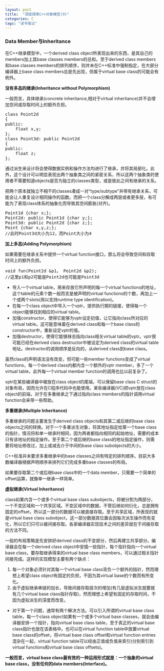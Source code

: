 ```yaml
---
layout: post
title:  "深度探索C++对象模型(9)"
categories: C
tags: "读书笔记" 
---
```


### Data Member与Inheritance ###

在C++继承模型中，一个derived class object所表现出来的东西，是其自己的members加上其base classes members的总和。至于derived class members和base classes members的排列顺序，则并未在C++标准中强制指定，在大部分编译器上base class members总是先出现，但属于virtual base class的可能会有例外。

**没有多态的继承(Inheritance without Polymorphism)**

一般而言，具体继承(concrete inheritance,相对于virtual inheritance)并不会增加空间或存取时间上的额外负担。
<pre>
class Point2d
{
public:
	float x,y;
};
class Point3d: public Point2d
{
public:
	float z;
};
</pre>
通过派生来设计将会使得数据实例和操作方法均进行了继承，并将其局部化。此外，这个设计可以明显表现出两个抽象类之间的紧密关系，所以这两个抽象类的使用者不需要知道objects是否为独立的classes类型，或是彼此之间有继承的关系。

把两个原本就独立不相干的classes凑成一对“type/subtype”并带有继承关系，可能会让人重复设计相同操作的函数。而把一个class分解成两层或者更多层，有可能为了表现class体系的抽象化而导致其空间膨胀(对齐)。
<pre>
Point1d {char x;};
Point2d: public Point1d {char y;};
Point3d: public Point2d {char z;};
Point {char x,y,z;};
//此时Point3d大小为12，而Point大小为4
</pre>

**加上多态(Adding Polymorphism)**

如果需要在继承关系中提供一个virtual function接口，那么将会导致空间和存取时间上的额外负担。
<pre>
void fun(Point2d &p1， Point2d &p2);
//这里p1和p2可能是Point2d也可能是Point3d
</pre>
- 导入一个virtual table，用来存放它所声明的每一个virtual functions的地址，这个table的元素个数一般而言是被声明的virtual functions的个数，再加上一个或两个slots(用以支持runtime type identification)。
- 在每一个class object中导入一个vptr，提供执行期的链接，使得每一个object能够找到相应的virtual table。
- 加强constructor，使得它能够为vptr设定初值，让它指向class所对应的virtual table。这可能意味着在derived class和每一个base class的constructor中，重新设定vptr的值。
- 加强destructor，使得它能够抹去指向class相关virtual table的vptr。vptr很可能已经在derived class destructor中被设定为derived class的virtual table地址。destructor的调用顺序是反向的，从derived class到base class。

虽然class的声明语法没有改变，但可能一些member functions变成了virtual functions，每一个derived class内都内含一个额外的vptr member，多了一个virtual table，此外每一个virtual member function的调用也比以前复杂了。

vptr在某些编译器中被放在class object的尾端，可以保留base class C struct的对象布局，因而允许在C程序代码中也能使用。某些编译器(VC)把vptr放在class object的前端，对于在多重继承之下通过指向class members的指针调用virtual function会来带一些帮助。

**多重继承(Multiple Inheritance)**

多重继承的问题主要发生于derived class objects和其第二或后继的base class objects之间的转换。对于一个多重派生对象，将其地址指定给第一个base class的指针，情况将和单一继承时相同，因为两者都指向相同的起始地址，需要的成本只有该地址的指定操作。至于第二个或后继的base class的地址指定操作，则需要将地址修改过，加上或减去介于中间的base class subobjects的大小。

C++标准并未要求多重继承中的base classes之间有特定的排列顺序。目前大多数编译器根据声明顺序来排列它们完成多重base classes的布局。

如果要存取第二个或后继base class中的一个data member，只需要一个简单的offset运算，就像单一继承一样简单。

**虚拟继承(Virtual Inheritance)**

class如果内含一个或多个virtual base class subobjects，将被分割为两部分，一个不变区域和一个共享区域。不变区域中的数据，不管后继如何衍化，总是拥有固定的offset，所以这一部分的数据可以被直接存取。至于共享区域，所表现的就是virtual base class subobject，这一部分数据其位置会因每次派生操作而有变化，所以它们只可以被间接存取。各家编译器实现技术之间的差异就在于间接存取的方法不同。

一般的布局策略是先安排好derived class的不变部分，然后再建立共享部分。编译器会在每一个derived class object中安插一些指针，每个指针指向一个virtual base class，要存取继承得来的virtual base class members，可以通过相关指针间接完成。这样的实现模型主要有两个缺点：

1. 每一个对象必须针对其每一个virtual base class背负一个额外的指针，然而理想上希望class object有固定的负担，不因为其virtual base的个数而有所变化。 
2. 由于虚拟继承串链的加长，导致间接存取层次的增加(有几层虚拟派生就要就有几个virtual base class指针存取)，然而理想上希望有固定的存取时间，不因为虚拟派生的深度而改变。

- 对于第一个问题，通常有两个解决方法。可以引入所谓的virtual base class table，每一个class object如果有一个或多个virtual base classes，就会由编译器安排一个指针，指向virtual base class table，至于真正的virtual base class指针也放在该表格中。也可以在virtual function table中放置virtual base class的offset，将virtual base class offset和virtual function entries混杂在一起，virtual function table可以经由正值或负值来索引(分别索引到virtual functions和virtual base class offsets)。

**一般而言，virtual base class最有效的一种运用形式就是：一个抽象的virtual base class，没有任何的data members(Interface)。**
